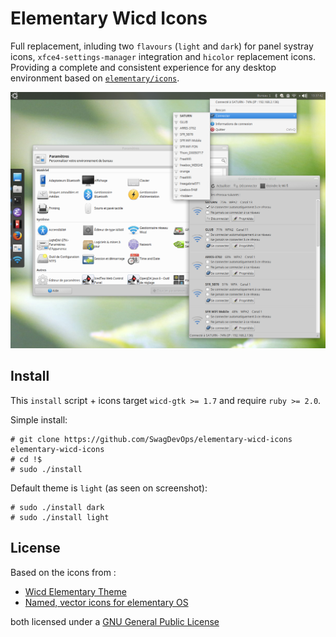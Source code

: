 # Elementary Wicd Icons

Full replacement, inluding two ``flavours`` (``light`` and ``dark``) for
panel systray icons, ``xfce4-settings-manager`` integration and
``hicolor`` replacement icons. Providing a complete and consistent
experience for any desktop environment
based on [``elementary/icons``](https://github.com/elementary/icons).

![Elementary Wicd Icons](./doc/screenshot_full.png "Elementary Wicd Icons")

## Install

This ``install`` script + icons target ``wicd-gtk >= 1.7``
and require ``ruby >= 2.0``.

Simple install:

~~~~
# git clone https://github.com/SwagDevOps/elementary-wicd-icons elementary-wicd-icons
# cd !$
# sudo ./install
~~~~

Default theme is ``light`` (as seen on screenshot):

~~~~
# sudo ./install dark
# sudo ./install light
~~~~

## License

Based on the icons from :

* [Wicd Elementary Theme](http://xfce-look.cp1.hive01.com/content/show.php/Wicd+Elementary+Theme?content=168050)
* [Named, vector icons for elementary OS](https://github.com/elementary/icons)

both licensed under a [GNU General Public License](https://www.gnu.org/licenses/gpl.html)
